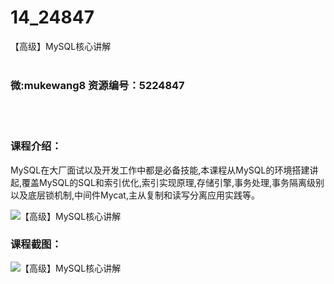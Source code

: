 # 14_24847
【高级】MySQL核心讲解
<br/></br>
<h3>微:mukewang8 资源编号：5224847</h3>
<br/></br>
<h3>课程介绍：</h3>
<p>MySQL在大厂面试以及开发工作中都是必备技能,本课程从MySQL的环境搭建讲起,覆盖MySQL的SQL和索引优化,索引实现原理,存储引擎,事务处理,事务隔离级别以及底层锁机制,中间件Mycat,主从复制和读写分离应用实践等。</p>
<p><img src="https://www.ko996.com/wp-content/uploads/img/2022/06/1-84-300x180.png" alt="【高级】MySQL核心讲解"></p>
<div class="info-desc">
<h3>课程截图：</h3>
<p><img src="https://www.ko996.com/wp-content/uploads/img/2022/06/2-76.png" alt="【高级】MySQL核心讲解"></p>


			
</div>
